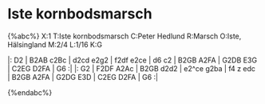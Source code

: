 # Iste kornbodsmarsch

{%abc%}
X:1
T:Iste kornbodsmarsch
C:Peter Hedlund
R:Marsch
O:Iste, Hälsingland
M:2/4
L:1/16
K:G

|: D2 | B2AB c2Bc | d2cd e2g2 | f2df e2ce | d6 c2 |
B2GB A2FA | G2DB E3G | C2EG D2FA | G6 :|
|: G2 | F2DF A2Ac | B2GB d2d2 | e2^ce g2ba | f4 z edc |
B2GB A2FA | G2DG E3D | C2EG D2FA | G6 :|


{%endabc%}

